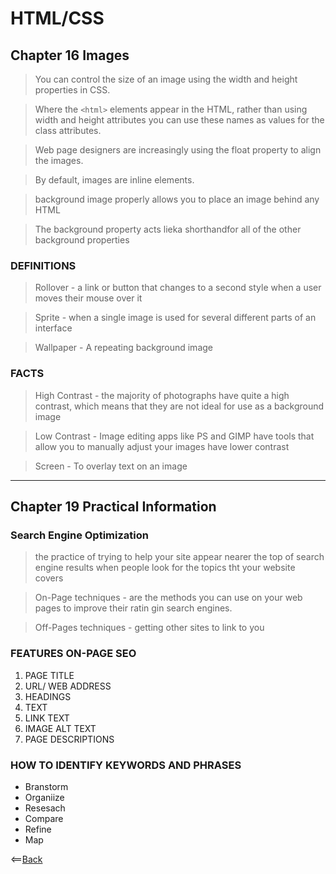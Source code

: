 # HTML/CSS
## **Chapter 16 Images**

> You can control the size of an image using the width and height properties in CSS.

> Where the `<html>` elements appear in the HTML, rather than using width and height attributes you can use these names as values for the class attributes.

> Web page designers are increasingly using the float property to align the images.

> By default, images are inline elements.

> background image properly allows you to place an image behind any HTML

> The background property acts lieka shorthandfor all of the other background properties

### **DEFINITIONS**

> Rollover - a link or button that changes to a second style when a user moves their mouse over it

> Sprite - when a single image is used for several different parts of an interface

> Wallpaper - A repeating background image 

### FACTS

> High Contrast - the majority of photographs have quite a high contrast, which means that they are not ideal for use as a background image 

> Low Contrast - Image editing apps like PS and GIMP have tools that allow you to manually adjust your images have lower contrast

> Screen - To overlay text on an image 
-----------
## **Chapter 19 Practical Information**

### Search Engine Optimization
> the practice of trying to help your site appear nearer the top of search engine results when people look for the topics tht your website covers

> On-Page techniques - are the methods you can use on your web pages to improve their ratin gin search engines.

> Off-Pages techniques - getting other sites to link to you

### **FEATURES ON-PAGE SEO**

1. PAGE TITLE
2. URL/ WEB ADDRESS
3. HEADINGS
4. TEXT
5. LINK TEXT
6. IMAGE ALT TEXT
7. PAGE DESCRIPTIONS

### **HOW TO IDENTIFY KEYWORDS AND PHRASES**

* Branstorm
* Organiize
* Resesach
* Compare
* Refine
* Map

<==[Back](https://angeladzodzomenyo.github.io/reading-notes/)